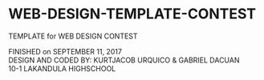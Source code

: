 # WEB-DESIGN-TEMPLATE-CONTEST
TEMPLATE for WEB DESIGN CONTEST

FINISHED on SEPTEMBER 11, 2017<br>
DESIGN AND CODED BY: KURTJACOB URQUICO & GABRIEL DACUAN <br>10-1 
LAKANDULA HIGHSCHOOL
